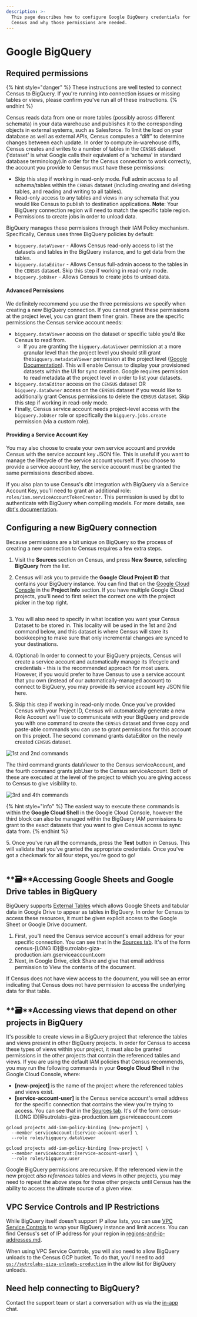 ```yaml
---
description: >-
  This page describes how to configure Google BigQuery credentials for use by
  Census and why those permissions are needed.
---
```


# Google BigQuery

## Required permissions

{% hint style="danger" %}
These instructions are well tested to connect Census to BigQuery. If you're running into connection issues or missing tables or views, please confirm you've run all of these instructions.
{% endhint %}

Census reads data from one or more tables (possibly across different schemata) in your data warehouse and publishes it to the corresponding objects in external systems, such as Salesforce. To limit the load on your database as well as external APIs, Census computes a “diff” to determine changes between each update. In order to compute in-warehouse diffs, Census creates and writes to a number of tables in the `CENSUS` dataset ('dataset' is what Google calls their equivalent of a 'schema' in standard database terminology).In order for the Census connection to work correctly, the account you provide to Census must have these permissions:

* Skip this step if working in read-only mode. Full admin access to all schema/tables within the `CENSUS` dataset (including creating and deleting tables, and reading and writing to all tables).
* Read-only access to any tables and views in any schemata that you would like Census to publish to destination applications. **Note**: Your BigQuery connection region will need to match the specific table region.
* Permissions to create jobs in order to unload data.

BigQuery manages these permissions through their IAM Policy mechanism. Specifically, Census uses three BigQuery policies by default:

* `bigquery.dataViewer` - Allows Census read-only access to list the datasets and tables in the BigQuery instance, and to get data from the tables.
* `bigquery.dataEditor` - Allows Census full-admin access to the tables in the `CENSUS` dataset. Skip this step if working in read-only mode.
* `bigquery.jobUser` - Allows Census to create jobs to unload data.

#### Advanced Permissions

We definitely recommend you use the three permissions we specify when creating a new BigQuery connection. If you cannot grant these permissions at the project level, you can grant them finer grain. These are the specific permissions the Census service account needs:

* `bigquery.dataViewer` access on the dataset or specific table you'd like Census to read from.
  * If you are granting the `bigquery.dataViewer` permission at a more granular level than the project level you should still grant the`bigquery.metadataViewer` permission at the project level ([Google Documentation](https://cloud.google.com/bigquery/docs/access-control#bigquery.metadataViewer)). This will enable Census to display your provisioned datasets within the UI for sync creation. Google requires permission to read metadata at the project level in order to list your datasets.
* `bigquery.dataEditor` access on the `CENSUS` dataset OR `bigquery.dataOwner` access on the `CENSUS` dataset if you would like to additionally grant Census permissions to delete the `CENSUS` dataset. Skip this step if working in read-only mode.
* Finally, Census service account needs project-level access with the `bigquery.JobUser` role or specifically the `bigquery.jobs.create` permission (via a custom role).

#### Providing a Service Account Key

You may also choose to create your own service account and provide Census with the service account key JSON file. This is useful if you want to manage the lifecycle of the service account yourself. If you choose to provide a service account key, the service account must be granted the same permissions described above.

If you also plan to use Census's dbt integration with BigQuery via a Service Account Key, you'll need to grant an additional role: `roles/iam.serviceAccountTokenCreator`. This permission is used by dbt to authenticate with BigQuery when compiling models. For more details, see [dbt's documentation](https://docs.getdbt.com/faqs/Warehouse/bq-impersonate-service-account-setup).

## Configuring a new BigQuery connection

Because permissions are a bit unique on BigQuery so the process of creating a new connection to Census requires a few extra steps.

1. Visit the **Sources** section on Census, and press **New Source**, selecting **BigQuery** from the list.
2.  Census will ask you to provide the **Google Cloud Project ID** that contains your BigQuery instance. You can find that on the [Google Cloud Console](https://console.cloud.google.com) in the **Project Info** section. If you have multiple Google Cloud projects, you'll need to first select the correct one with the project picker in the top right.

    <img src="../../.gitbook/assets/bq_setup1.png" alt="" data-size="original">
3. You will also need to specify in what location you want your Census Dataset to be stored in. This locality will be used in the 1st and 2nd command below, and this dataset is where Census will store its bookkeeping to make sure that only incremental changes are synced to your destinations.
4. (Optional) In order to connect to your BigQuery projects, Census will create a service account and automatically manage its lifecycle and credentials - this is the recommended approach for most users. However, if you would prefer to have Census to use a service account that you own (instead of our automatically-managed account) to connect to BigQuery, you may provide its service account key JSON file here.
5. Skip this step if working in read-only mode. Once you've provided Census with your Project ID, Census will automatically generate a new Role Account we'll use to communicate with your BigQuery and provide you with one command to create the `CENSUS` dataset and three copy and paste-able commands you can use to grant permissions for this account on this project. The second command grants dataEditor on the newly created `CENSUS` dataset.

![1st and 2nd commands](../../.gitbook/assets/bq_setup_dataset.png)

The third command grants dataViewer to the Census serviceAccount, and the fourth command grants jobUser to the Census serviceAccount. Both of these are executed at the level of the project to which you are giving access to Census to give visibility to.

![3rd and 4th commands](<../../.gitbook/assets/Screen Shot 2022-08-01 at 6.49.16 PM.png>)

{% hint style="info" %}
The easiest way to execute these commands is within the **Google Cloud Shell** in the Google Cloud Console, however the third block can also be managed within the BigQuery IAM permissions to grant to the exact datasets that you want to give Census access to sync data from.
{% endhint %}

5\. Once you've run all the commands, press the **Test** button in Census. This will validate that you've granted the appropriate credentials. Once you've got a checkmark for all four steps, you're good to go!

<img src="https://s3.amazonaws.com/helpscout.net/docs/assets/5bb7d5d0042863158cc71f7e/images/5ea7766b2c7d3a7e9aebba26/file-bagpimlYKc.png" alt="" data-size="original">

## **🗃**Accessing Google Sheets and Google Drive tables in BigQuery

BigQuery supports [External Tables](https://cloud.google.com/bigquery/external-data-drive) which allows Google Sheets and tabular data in Google Drive to appear as tables in BigQuery. In order for Census to access these resources, it must be given explicit access to the Google Sheet or Google Drive document.

1. First, you'll need the Census service account's email address for your specific connection. You can see that in the [Sources tab](https://app.getcensus.com/sources). It's of the form census-\[LONG ID]@sutrolabs-giza-production.iam.gserviceaccount.com
2. Next, in Google Drive, click Share and give that email address permission to View the contents of the document.

If Census does not have view access to the document, you will see an error indicating that Census does not have permission to access the underlying data for that table.

## **🗃**Accessing views that depend on other projects in BigQuery

It's possible to create views in a BigQuery project that reference the tables and views present in other BigQuery projects. In order for Census to access these types of views within your project, it must also be granted permissions in the other projects that contain the referenced tables and views. If you are using the default IAM policies that Census recommends, you may run the following commands in your **Google Cloud Shell** in the Google Cloud Console, where:

* **\[new-project]** is the name of the project where the referenced tables and views exist.
* **\[service-account-user]** is the Census service account's email address for the specific connection that contains the view you're trying to access. You can see that in the [Sources tab](https://app.getcensus.com/sources). It's of the form census-\[LONG ID]@sutrolabs-giza-production.iam.gserviceaccount.com

```
gcloud projects add-iam-policy-binding [new-project] \
  --member serviceAccount:[service-account-user] \
  --role roles/bigquery.dataViewer

gcloud projects add-iam-policy-binding [new-project] \
  --member serviceAccount:[service-account-user] \
  --role roles/bigquery.user
```

Google BigQuery permissions are recursive. If the referenced view in the new project _also references_ tables and views in other projects, you may need to repeat the above steps for those other projects until Census has the ability to access the ultimate source of a given view.

## VPC Service Controls and IP Restrictions

While BigQuery itself doesn't support IP allow lists, you can use [VPC Service Controls](https://cloud.google.com/vpc-service-controls/docs/overview) to wrap your BigQuery instance and limit access. You can find Census's set of IP address for your region in [regions-and-ip-addresses.md](../../misc/security-and-privacy/regions-and-ip-addresses.md "mention").

When using VPC Service Controls, you will also need to allow BigQuery unloads to the Census GCP bucket. To do that, you'll need to add [`gs://sutrolabs-giza-unloads-production`](gs://sutrolabs-giza-unloads-production) in the allow list for BigQuery unloads.

## Need help connecting to BigQuery?

Contact the support team or start a conversation with us via the [in-app](https://app.getcensus.com) chat.
